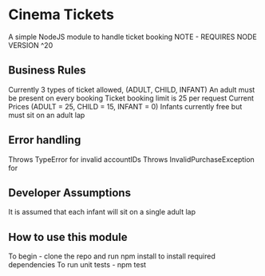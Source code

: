 # Cinema Tickets
A simple NodeJS module to handle ticket booking
NOTE - REQUIRES NODE VERSION ^20

## Business Rules
Currently 3 types of ticket allowed, (ADULT, CHILD, INFANT)
An adult must be present on every booking
Ticket booking limit is 25 per request
Current Prices (ADULT = 25, CHILD = 15, INFANT = 0)
Infants currently free but must sit on an adult lap

## Error handling
Throws TypeError for invalid accountIDs
Throws InvalidPurchaseException for 

## Developer Assumptions
It is assumed that each infant will sit on a single adult lap

## How to use this module
To begin - clone the repo and run npm install to install required dependencies
To run unit tests - npm test
